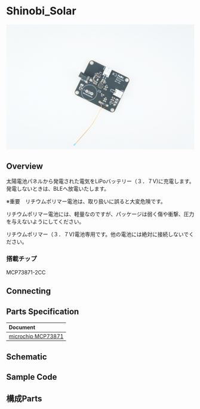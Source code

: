 # Shinobi_Solar

![](/img/Shinobi_Power/Shinobi_LipoCharrger.JPG)
<!--COLORME-->

## Overview

太陽電池パネルから発電された電気をLiPoバッテリー（３．７V)に充電します。発電しないときは、BLEへ放電いたします。

※重要　リチウムポリマー電池は、取り扱いに誤ると大変危険です。

リチウムポリマー電池には、軽量なのですが、パッケージは弱く傷や衝撃、圧力を与えないようにしてください。

リチウムポリマー（３．７V)電池専用です。他の電池には絶対に接続しないでください。

### 搭載チップ

MCP73871-2CC

## Connecting

## Parts Specification
| Document |
|:--|
| [microchip MCP73871](http://www.microchip.com/wwwproducts/en/en536670) |

## Schematic

## Sample Code

## 構成Parts
